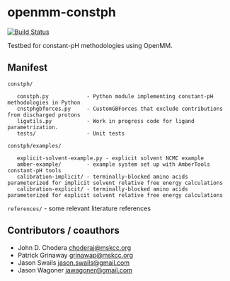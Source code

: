 openmm-constph
==============

[![Build Status](https://travis-ci.org/choderalab/openmm-constph.svg?branch=master)](https://travis-ci.org/choderalab/openmm-constph)

Testbed for constant-pH methodologies using OpenMM.

## Manifest ##

`constph/`

```
   constph.py            - Python module implementing constant-pH methodologies in Python
   cnstphgbforces.py     - CustomGBForces that exclude contributions from discharged protons
   ligutils.py           - Work in progress code for ligand parametrization.
   tests/                - Unit tests
```

`constph/examples/`

```
   explicit-solvent-example.py - explicit solvent NCMC example
   amber-example/        - example system set up with AmberTools constant-pH tools
   calibration-implicit/ - terminally-blocked amino acids parameterized for implicit solvent relative free energy calculations
   calibration-explicit/ - terminally-blocked amino acids parameterized for explicit solvent relative free energy calculations
```

`references/`           - some relevant literature references


## Contributors / coauthors ##

* John D. Chodera <choderaj@mskcc.org>
* Patrick Grinaway <grinawap@mskcc.org>
* Jason Swails <jason.swails@gmail.com>
* Jason Wagoner <jawagoner@gmail.com>
